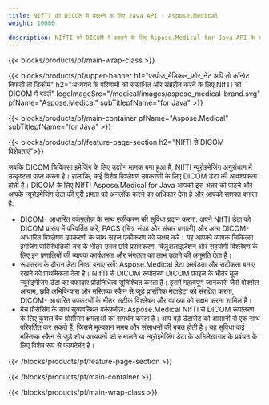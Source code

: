 ```yaml
---
title: NIfTI को DICOM में बदलने के लिए Java API - Aspose.Medical
weight: 10000

description: NIfTI को DICOM में बदलने के लिए Aspose.Medical for Java API के बारे में जानकारी
---
```


{{< blocks/products/pf/main-wrap-class >}}

{{< blocks/products/pf/upper-banner h1="एस्पोज़_मेडिकल_फोर_नेट अपि तो कॉन्वेट निफती तो डिकोम" h2="अध्ययन के परिणामों को संसाधित और संग्रहीत करने के लिए NIfTI को DICOM में बदलें" logoImageSrc="/medical/images/aspose_medical-brand.svg" pfName="Aspose.Medical" subTitlepfName="for Java" >}}

{{< blocks/products/pf/main-container pfName="Aspose.Medical" subTitlepfName="for Java" >}}

{{< blocks/products/pf/feature-page-section h2="NIfTI से DICOM विशेषताएं">}}

<p>जबकि DICOM चिकित्सा इमेजिंग के लिए उद्योग मानक बना हुआ है, NIfTI न्यूरोइमेजिंग अनुसंधान में उत्कृष्टता प्राप्त करता है। हालांकि, कई विशेष विश्लेषण उपकरणों के लिए DICOM डेटा की आवश्यकता होती है। DICOM के लिए NIfTI Aspose.Medical for Java आपको इस अंतर को पाटने और आपके न्यूरोइमेजिंग डेटा की पूरी क्षमता को अनलॉक करने का अधिकार देता है और आपको सशक्त बनाता है:</p>

<ul>
<li>DICOM- आधारित वर्कफ़्लोज़ के साथ एकीकरण की सुविधा प्रदान करना: अपने NIfTI डेटा को DICOM प्रारूप में परिवर्तित करें, PACS (चित्र संग्रह और संचार प्रणाली) और अन्य DICOM- आधारित विश्लेषण उपकरणों के साथ सहज एकीकरण को सक्षम करें। यह आपको व्यापक चिकित्सा इमेजिंग पारिस्थितिकी तंत्र के भीतर उन्नत छवि प्रसंस्करण, विज़ुअलाइज़ेशन और सहयोगी विश्लेषण के लिए इन प्रणालियों की व्यापक कार्यक्षमता और संगतता का लाभ उठाने की अनुमति देता है।</li>
<li>रूपांतरण के दौरान डेटा निष्ठा बनाए रखें: Aspose.Medical डेटा अखंडता और सटीकता बनाए रखने को प्राथमिकता देता है। NIfTI से DICOM रूपांतरण DICOM फ़ाइल के भीतर मूल न्यूरोइमेजिंग डेटा का वफादार प्रतिनिधित्व सुनिश्चित करता है। इसमें महत्वपूर्ण जानकारी जैसे वोक्सेल आयाम, छवि अभिविन्यास और मस्तिष्क स्कैन से जुड़े प्रासंगिक मेटाडेटा को संरक्षित करना, DICOM- आधारित उपकरणों के भीतर सटीक विश्लेषण और व्याख्या को सक्षम करना शामिल है।</li>
<li>बैच प्रोसेसिंग के साथ सुव्यवस्थित वर्कफ़्लोज़: Aspose.Medical NIfTI से DICOM रूपांतरण के लिए कुशल बैच प्रोसेसिंग क्षमताओं का समर्थन करता है। आप बड़े डेटासेट को आसानी से एक साथ परिवर्तित कर सकते हैं, जिससे मूल्यवान समय और संसाधनों की बचत होती है। यह सुविधा कई मस्तिष्क स्कैन से जुड़े शोध अध्ययनों को संभालने या न्यूरोइमेजिंग डेटा के अभिलेखागार के प्रबंधन के लिए विशेष रूप से फायदेमंद है।</li>
</ul>

{{< /blocks/products/pf/feature-page-section >}}

{{< /blocks/products/pf/main-container >}}

{{< /blocks/products/pf/main-wrap-class >}}